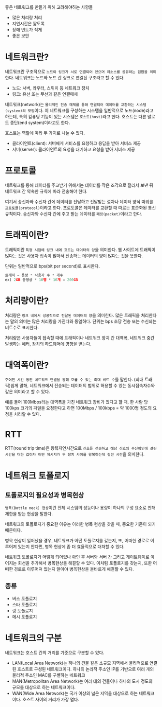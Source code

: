 좋은 네트워크를 만들기 위해 고려해야하는 사항들

- 많은 처리량 처리
- 지연시간은 짧도록
- 장애 빈도가 적게
- 좋은 보안

# 네트워크란?

네트워크란 구조적으로 `노드와 링크가 서로 연결되어 있으며 리소스를 공유하는 집합을 의미`한다. 네트워크는 노드와 노드 간 링크로 연결된 구조라고 할 수 있다.

- 노드: 서버, 라우터, 스위치 등 네트워크 장치
- 링크: 유선 또는 무선과 같은 연결매체

네트워크(network)는 `물리적인 전송 매체를 통해 연결되어 데이터를 교환하는 시스템(system)의 모임`이다. 이 네트워크를 구성하는 시스템을 일반적으로 노드(node)라고 하는데, 특히 컴퓨팅 기능이 있는 시스템은 `호스트(host)`라고 한다. 호스트는 다른 말로도 종단(end system)이라고도 한다.

호스트는 역할에 따라 두 가지로 나눌 수 있다.

- 클라이언트(client): 서버에게 서비스를 요청하고 응답을 받아 서비스 제공
- 서버(server): 클라이언트의 요청을 대기하고 요청을 받아 서비스 제공

# 프로토콜

네트워크를 통해 데이터를 주고받기 위해서는 데이터를 작은 조각으로 잘라서 보낸 뒤 네트워크 간 약속한 규칙에 따라 전송해야 한다.

여기서 송신자와 수신자 간에 데이터를 전달하고 전달받는 절차나 데이터 양식 따위를 `프로토콜(protocol)`이라고 한다. 프로토콜은 데이터를 교환할 때 따르는 표준화된 통신 규칙이다.
송신자와 수신자 간에 주고 받는 데이터를 `패킷(packet)`이라고 한다.

# 트래픽이란?

트래픽이란 `특정 시점에 링크 내에 흐르는 데이터의 양`을 의미한다. 웹 사이트에 트래픽이 많다는 것은 사용자 접속이 많아서 전송하는 데이터의 양이 많다는 것을 뜻한다.

단위는 일반적으로 bps(bit per second)로 표시한다.

```jsx
트래픽 = 용량 * 사용자 수 * 개수
ex) 2GB 동영상 * 10명 * 10개 = 200GB
```

# 처리량이란?

처리량은 `링크 내에서 성공적으로 전달된 데이터의 양`을 의미한다. 많은 트래픽을 처리한다는 말의 의미는 많은 처리량을 가진다와 동일하다. 단위는 bps 초당 전송 또는 수신되는 비트수로 표시한다.

처리량은 사용자들이 접속할 때에 트래픽이나 네트워크 장치 간 대역폭, 네트워크 중간 발생하는 에러, 장치의 하드웨어에 영향을 받는다.

# 대역폭이란?

`주어진 시간 동안 네트워크 연결을 통해 흐를 수 있는 최대 비트 수`를 말한다. (최대 트래픽)쉽게 말해, 네트워크에서 전송되는 데이터의 범위로 허용할 수 있는 동시접속자수와 같은 의미라고 할 수 있다.

예를 들어 100Mbps라는 대역폭을 가진 네트워크 장비가 있다고 할 때, 한 사람 당 100kps 크기의 파일을 요청한다고 하면 100Mbps / 100kbps = 약 1000명 정도의 요청을 처리할 수 있다.

# RTT

RTT(round trip time)은 왕복지연시간으로 `신호를 전송하고 해당 신호의 수신확인에 걸린 시간을 더한 값이자 어떤 메시지가 두 장치 사이를 왕복하는데 걸린 시간`을 의미한다.

# 네트워크 토폴로지

## 토폴로지의 필요성과 병목현상

`병목(Bottle neck) 현상`이란 전체 시스템의 성능이나 용량이 하나의 구성 요소로 인해 제한을 받는 현상을 말한다.

네트워크의 토폴로지가 중요한 이유는 이러한 병목 현상을 찾을 때, 중요한 기준이 되기 때문이다.

병목 현상이 일어났을 경우, 네트워크가 어떤 토폴로지를 갖는지, 또, 어떠한 경로로 이루어져 있는지 안다면, 병목 현상에 좀 더 효율적으로 대처할 수 있다.

네트워크 토폴로지가 어떻게 되어있나 확인 후 서버와 서버 간 그리고 게이트웨이로 이어지는 회선을 추가해서 병목현상을 해결할 수 있다. 이처럼 토폴로지를 갖는지, 또한 어떠한 경로로 이루어져 있는지 알아야 병목현상을 올바르게 해결할 수 있다.

## 종류

- 버스 토폴로지
- 스타 토폴로지
- 링 토폴로지
- 메시 토폴로지

# 네트워크의 구분

네트워크는 호스트 간의 거리를 기준으로 구분할 수 있다.

- LAN(Local Area Network)는 하나의 건물 같은 소규모 지역에서 물리적으로 연결된 호스트로 구성된 네트워크이다. 하나의 논리적 주소인 IP를 기반으로 여러 개의 물리적 주소인 MAC를 구별하는 네트워크
- MAN(Metropolitan Area Network)는 여러 대의 건물이나 하나의 도시 정도의 규모를 대상으로 하는 네트워크이다.
- WAN(Wide Area Network)는 국가 이상의 넓은 지역을 대상으로 하는 네트워크이다. 호스트 사이의 거리가 가장 멀다.
